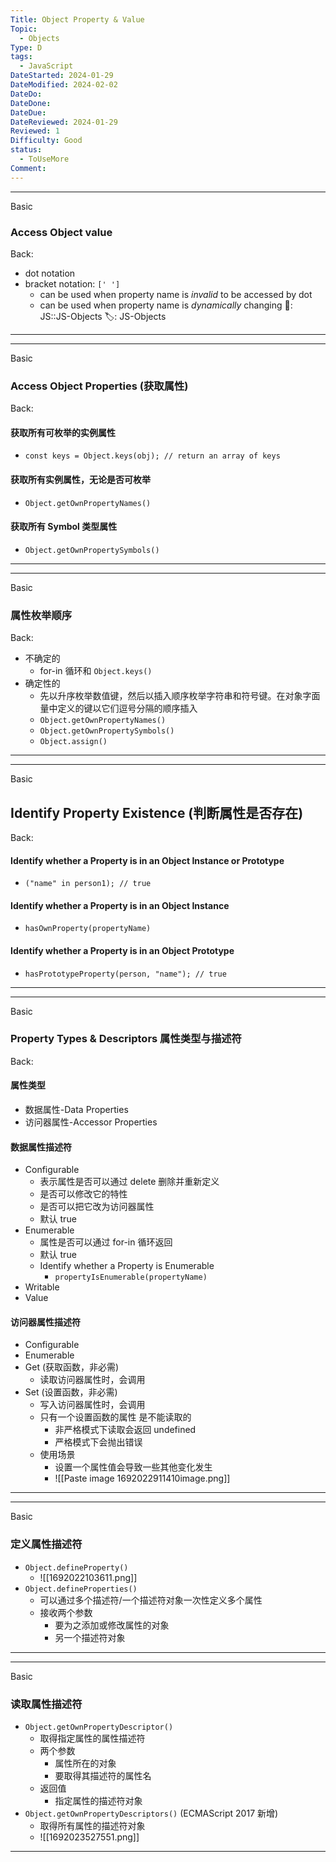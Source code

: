 ```yaml
---
Title: Object Property & Value
Topic:
  - Objects
Type: D
tags:
  - JavaScript
DateStarted: 2024-01-29
DateModified: 2024-02-02
DateDo: 
DateDone: 
DateDue: 
DateReviewed: 2024-01-29
Reviewed: 1
Difficulty: Good
status:
  - ToUseMore
Comment:
---
```



***
Basic
### Access Object value
Back:
- dot notation
- bracket notation: `[' ']`
	- can be used when property name is *invalid* to be accessed by dot
	- can be used when property name is *dynamically* changing
📌: JS::JS-Objects
🏷️: JS-Objects
<!--SR:!2024-02-06,4,270-->
<!--ID: 1706850359403-->
****

***
Basic
### Access Object Properties (获取属性)
Back:
#### 获取所有可枚举的实例属性
- `const keys = Object.keys(obj); // return an array of keys`
#### 获取所有实例属性，无论是否可枚举
- `Object.getOwnPropertyNames()`
#### 获取所有 Symbol 类型属性
- `Object.getOwnPropertySymbols()`
<!--ID: 1706850359414-->
****

***
Basic
### 属性枚举顺序
Back:
- 不确定的
	- for-in 循环和 `Object.keys()`
- 确定性的
	- 先以升序枚举数值键，然后以插入顺序枚举字符串和符号键。在对象字面量中定义的键以它们逗号分隔的顺序插入
	- `Object.getOwnPropertyNames()`
	- `Object.getOwnPropertySymbols()`
	- `Object.assign()`
<!--SR:!2024-02-05,3,250-->
<!--ID: 1706850359423-->
****

***
Basic
## Identify Property Existence (判断属性是否存在)
Back:
#### Identify whether a Property is in an Object Instance or Prototype 
- `("name" in person1); // true`
#### Identify whether a Property is in an Object Instance
- `hasOwnProperty(propertyName)`
#### Identify whether a Property is in an Object Prototype
- `hasPrototypeProperty(person, "name"); // true`
<!--ID: 1706850359433-->
****

***
Basic
### Property Types & Descriptors 属性类型与描述符
Back:
#### 属性类型
- 数据属性-Data Properties
- 访问器属性-Accessor Properties
#### 数据属性描述符
- Configurable
	- 表示属性是否可以通过 delete 删除并重新定义
	- 是否可以修改它的特性
	- 是否可以把它改为访问器属性
	- 默认 true
- Enumerable
	- 属性是否可以通过 for-in 循环返回
	- 默认 true
	- Identify whether a Property is Enumerable
		- `propertyIsEnumerable(propertyName)`
- Writable
- Value
#### 访问器属性描述符
- Configurable
- Enumerable
- Get (获取函数，非必需)
	- 读取访问器属性时，会调用
- Set (设置函数，非必需)
	- 写入访问器属性时，会调用
	- 只有一个设置函数的属性 是不能读取的
		- 非严格模式下读取会返回 undefined
		- 严格模式下会抛出错误
  - 使用场景
    - 设置一个属性值会导致一些其他变化发生
    - ![[Paste image 1692022911410image.png]]
<!--ID: 1706850359442-->
****

***
Basic
### 定义属性描述符
- `Object.defineProperty()`
	- ![[1692022103611.png]]
- `Object.defineProperties()`
	- 可以通过多个描述符/一个描述符对象一次性定义多个属性
	- 接收两个参数
		- 要为之添加或修改属性的对象
		- 另一个描述符对象
<!--ID: 1706850359450-->
****

***
Basic
### 读取属性描述符
- `Object.getOwnPropertyDescriptor()`
	- 取得指定属性的属性描述符
	- 两个参数
		- 属性所在的对象
		- 要取得其描述符的属性名
	- 返回值
		- 指定属性的描述符对象
- `Object.getOwnPropertyDescriptors()` (ECMAScript 2017 新增)
	- 取得所有属性的描述符对象
	- ![[1692023527551.png]] 
<!--ID: 1706850359459-->
****






